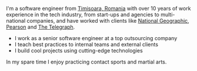I'm a software engineer from [Timisoara, Romania](https://www.google.ro/maps/place/Timi%C8%99oara/@45.741043,21.1463784,12z/data=!3m1!4b1!4m5!3m4!1s0x4745677dcb0fb5a7:0x537faf6473936749!8m2!3d45.7488716!4d21.2086793?hl=ro) with over 10 years of work experience in the tech industry, from start-ups and agencies to multi-national companies, and have worked with clients like [National Geographic](https://www.nationalgeographic.com/), [Pearson](https://www.pearson.com/) and [The Telegraph](https://www.telegraph.co.uk/).

- I work as a senior software engineer at a top outsourcing company
- I teach best practices to internal teams and external clients
- I build cool projects using cutting-edge technologies

In my spare time I enjoy practicing contact sports and martial arts.
